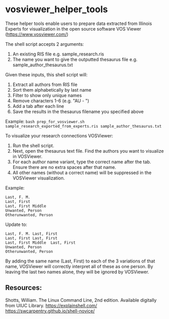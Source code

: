 # vosviewer_helper_tools

These helper tools enable users to prepare data extracted from Illinois Experts for visualization in the open source software VOS Viewer (https://www.vosviewer.com/)

The shell script accepts 2 arguments:
1) An existing RIS file e.g. sample_research.ris
2) The name you want to give the outputted thesaurus file e.g. sample_author_thesaurus.txt

Given these inputs, this shell script will:
1) Extract all authors from RIS file
2) Sort them alphabetically by last name
3) Filter to show only unique names
4) Remove characters 1-6 (e.g. "AU  - ")
5) Add a tab after each line
6) Save the results in the thesaurus filename you specified above

Example:
```bash prep_for_vosviewer.sh sample_research_exported_from_experts.ris sample_author_thesaurus.txt```

To visualize your research connections VOSViewer: 
1) Run the shell script. 
2) Next, open the thesaurus text file. Find the authors you want to visualize in VOSViewer.
3) For each author name variant, type the correct name after the tab. Ensure there are no extra spaces after that name.
4) All other names (without a correct name) will be suppressed in the VOSViewer visualization.

Example:
```
Last, F. M.	
Last, First	
Last, First Middle	
Unwanted, Person	
Otherunwanted, Person	
```

Update to:
```
Last, F. M.	Last, First
Last, First	Last, First
Last, First Middle	Last, First
Unwanted, Person	
Otherunwanted, Person	
```

By adding the same name (Last, First) to each of the 3 variations of that name, VOSViewer will correctly interpret all of these as one person. 
By leaving the last two names alone, they will be ignored by VOSViewer.

## Resources:
Shotts, William. The Linux Command Line, 2nd edition. Available digitally from UIUC Library.
https://explainshell.com/
https://swcarpentry.github.io/shell-novice/
